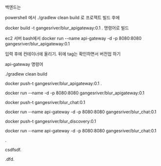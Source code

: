 백엔드는 

powershell 에서 ./gradlew clean build 로 프로젝트 빌드 후에

docker build -t gangesriver/blur_apigateway:0.1 . 명령어로 빌드

ec2 서버 bash에서  docker run --name api-gateway -d -p 8080:8080 gangesriver/blur_apigateway:0.1

입력 후에 컨테이너에 올리기. 뒤에 tag는 확인하면서 버전업 하기

api-gateway 명령어

./gradlew clean build

docker push-t gangesriver/blur_apigateway:0.1 .

docker run --name -d -p 8080:8080 gangesriver/blur_apigateway:0.1

docker push-t gangesriver/blur_chat:0.1

docker run --name api-gateway -d -p 8080:8080 gangesriver/blur_chat:0.1

docker push-t gangesriver/blur_discovery:0.1

docker run --name api-gateway -d -p 8080:8080 gangesriver/blur_chat:0.1

.

csdfsdf.

.dfd.
